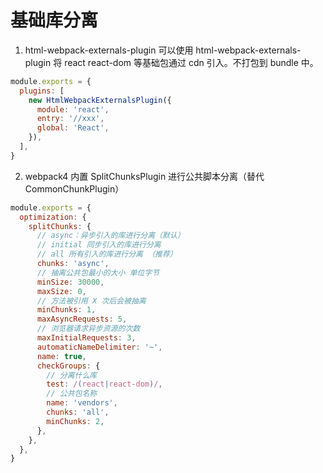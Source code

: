 # 基础库分离

1. html-webpack-externals-plugin
   可以使用 html-webpack-externals-plugin 将 react react-dom 等基础包通过 cdn 引入。不打包到 bundle 中。

```javascript
module.exports = {
  plugins: [
    new HtmlWebpackExternalsPlugin({
      module: 'react',
      entry: '//xxx',
      global: 'React',
    }),
  ],
}
```

2. webpack4 内置 SplitChunksPlugin 进行公共脚本分离（替代 CommonChunkPlugin）

```javascript
module.exports = {
  optimization: {
    splitChunks: {
      // async：异步引入的库进行分离（默认）
      // initial 同步引入的库进行分离
      // all 所有引入的库进行分离 （推荐）
      chunks: 'async',
      // 抽离公共包最小的大小 单位字节
      minSize: 30000,
      maxSize: 0,
      // 方法被引用 X 次后会被抽离
      minChunks: 1,
      maxAsyncRequests: 5,
      // 浏览器请求异步资源的次数
      maxInitialRequests: 3,
      automaticNameDelimiter: '~',
      name: true,
      checkGroups: {
        // 分离什么库
        test: /(react|react-dom)/,
        // 公共包名称
        name: 'vendors',
        chunks: 'all',
        minChunks: 2,
      },
    },
  },
}
```
